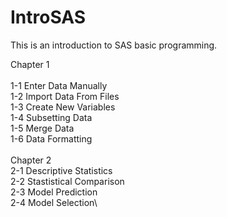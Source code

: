 # IntroSAS
This is an introduction to SAS basic programming.

Chapter 1\
\
1-1 Enter Data Manually\
1-2 Import Data From Files\
1-3 Create New Variables\
1-4 Subsetting Data\
1-5 Merge Data\
1-6 Data Formatting \
\
Chapter 2\
2-1 Descriptive Statistics\
2-2 Stastistical Comparison\
2-3 Model Prediction\
2-4 Model Selection\
